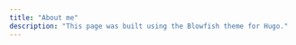 ```yaml
---
title: "About me"
description: "This page was built using the Blowfish theme for Hugo."
---
```





